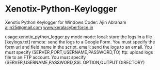 Xenotix-Python-Keylogger
========================
Xenotix Python Keylogger for Windows
Coder: Ajin Abraham 
<ajin25@gmail.com>
www.keralacyberforce.in

usage:xenotix_python_logger.py mode
mode:
     local: store the logs in a file [keylogs.txt]
     remote: send the logs to a Google Form. You must specify the form url and field name in the script.
     email: send the logs to an email. You must specify (SERVER,PORT,USERNAME,PASSWORD,TO)
     ftp: upload logs file to an FTP account. You must specify (SERVER,USERNAME,PASSWORD,SSL OPTION,OUTPUT DIRECTORY)
